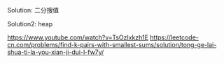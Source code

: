 Solution: 二分搜值

Solution2: heap

https://www.youtube.com/watch?v=TsOzIxkzh1E
https://leetcode-cn.com/problems/find-k-pairs-with-smallest-sums/solution/tong-ge-lai-shua-ti-la-you-xian-ji-dui-l-fw7y/
